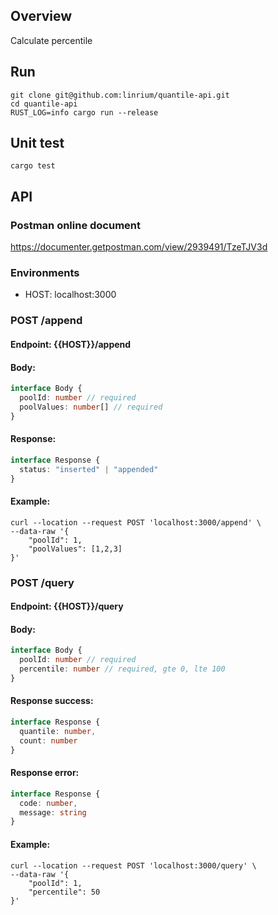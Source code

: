 ## Overview
Calculate percentile

## Run
```shell script
git clone git@github.com:linrium/quantile-api.git
cd quantile-api
RUST_LOG=info cargo run --release
```

## Unit test
`cargo test`

## API
### Postman online document
https://documenter.getpostman.com/view/2939491/TzeTJV3d

### Environments
- HOST: localhost:3000

### POST /append
#### Endpoint: {{HOST}}/append
#### Body:
```typescript
interface Body {
  poolId: number // required
  poolValues: number[] // required
}
```
#### Response:
```typescript
interface Response {
  status: "inserted" | "appended"
}
```
#### Example:
```shell script
curl --location --request POST 'localhost:3000/append' \
--data-raw '{
    "poolId": 1,
    "poolValues": [1,2,3]
}'
```

### POST /query
#### Endpoint: {{HOST}}/query
#### Body:
```typescript
interface Body {
  poolId: number // required
  percentile: number // required, gte 0, lte 100
}
```
#### Response success:
```typescript
interface Response {
  quantile: number,
  count: number
}
```
#### Response error:
```typescript
interface Response {
  code: number,
  message: string
}
```
#### Example:
```shell script
curl --location --request POST 'localhost:3000/query' \
--data-raw '{
    "poolId": 1,
    "percentile": 50
}'
```